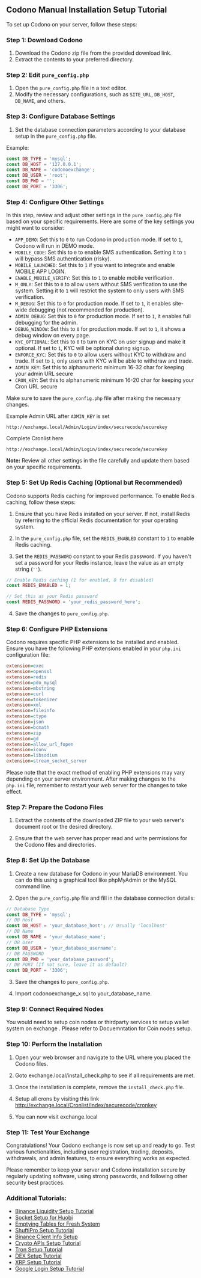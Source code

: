 ## Codono Manual Installation Setup Tutorial

To set up Codono on your server, follow these steps:

### Step 1: Download Codono

1. Download the Codono zip file from the provided download link.
2. Extract the contents to your preferred directory.

### Step 2: Edit `pure_config.php`

1. Open the `pure_config.php` file in a text editor.
2. Modify the necessary configurations, such as `SITE_URL`, `DB_HOST`, `DB_NAME`, and others.

### Step 3: Configure Database Settings

1. Set the database connection parameters according to your database setup in the `pure_config.php` file.

Example:
```php
const DB_TYPE = 'mysql';
const DB_HOST = '127.0.0.1';
const DB_NAME = 'codonoexchange';
const DB_USER = 'root';
const DB_PWD = '';
const DB_PORT = '3306';
```

### Step 4: Configure Other Settings

In this step, review and adjust other settings in the `pure_config.php` file based on your specific requirements. Here are some of the key settings you might want to consider:

- `APP_DEMO`: Set this to `0` to run Codono in production mode. If set to `1`, Codono will run in DEMO mode.
- `MOBILE_CODE`: Set this to `0` to enable SMS authentication. Setting it to `1` will bypass SMS authentication (risky).
- `MOBILE_LAUNCHED`: Set this to `1` if you want to integrate and enable MOBILE APP LOGIN.
- `ENABLE_MOBILE_VERIFY`: Set this to `1` to enable mobile verification.
- `M_ONLY`: Set this to `0` to allow users without SMS verification to use the system. Setting it to `1` will restrict the system to only users with SMS verification.
- `M_DEBUG`: Set this to `0` for production mode. If set to `1`, it enables site-wide debugging (not recommended for production).
- `ADMIN_DEBUG`: Set this to `0` for production mode. If set to `1`, it enables full debugging for the admin.
- `DEBUG_WINDOW`: Set this to `0` for production mode. If set to `1`, it shows a debug window on every page.
- `KYC_OPTIONAL`: Set this to `0` to turn on KYC on user signup and make it optional. If set to `1`, KYC will be optional during signup.
- `ENFORCE_KYC`: Set this to `0` to allow users without KYC to withdraw and trade. If set to `1`, only users with KYC will be able to withdraw and trade.
- `ADMIN_KEY`: Set this to alphanumeric minimum 16-32 char for keeping your admin URL secure
- `CRON_KEY`: Set this to alphanumeric minimum 16-20 char for keeping your Cron URL secure

Make sure to save the `pure_config.php` file after making the necessary changes.


Example Admin URL after `ADMIN_KEY` is set
```
http://exchange.local/Admin/Login/index/securecode/securekey
```
Complete Cronlist here 
```
http://exchange.local/Admin/Login/index/securecode/securekey
```

**Note:** Review all other settings in the file carefully and update them based on your specific requirements.

### Step 5: Set Up Redis Caching (Optional but Recommended)

Codono supports Redis caching for improved performance. To enable Redis caching, follow these steps:

1. Ensure that you have Redis installed on your server. If not, install Redis by referring to the official Redis documentation for your operating system.

2. In the `pure_config.php` file, set the `REDIS_ENABLED` constant to `1` to enable Redis caching.

3. Set the `REDIS_PASSWORD` constant to your Redis password. If you haven't set a password for your Redis instance, leave the value as an empty string (`''`).

```php
// Enable Redis caching (1 for enabled, 0 for disabled)
const REDIS_ENABLED = 1; 

// Set this as your Redis password
const REDIS_PASSWORD = 'your_redis_password_here';
```

4. Save the changes to `pure_config.php`.

### Step 6: Configure PHP Extensions

Codono requires specific PHP extensions to be installed and enabled. Ensure you have the following PHP extensions enabled in your `php.ini` configuration file:

```ini
extension=exec
extension=openssl
extension=redis
extension=pdo_mysql
extension=mbstring
extension=curl
extension=tokenizer
extension=xml
extension=fileinfo
extension=ctype
extension=json
extension=bcmath
extension=zip
extension=gd
extension=allow_url_fopen
extension=iconv
extension=libsodium
extension=stream_socket_server
```

Please note that the exact method of enabling PHP extensions may vary depending on your server environment. After making changes to the `php.ini` file, remember to restart your web server for the changes to take effect.

### Step 7: Prepare the Codono Files

1. Extract the contents of the downloaded ZIP file to your web server's document root or the desired directory.

2. Ensure that the web server has proper read and write permissions for the Codono files and directories.

### Step 8: Set Up the Database

1. Create a new database for Codono in your MariaDB environment. You can do this using a graphical tool like phpMyAdmin or the MySQL command line.

2. Open the `pure_config.php` file and fill in the database connection details:

```php
// Database Type
const DB_TYPE = 'mysql';
// DB Host
const DB_HOST = 'your_database_host'; // Usually 'localhost'
// DB Name
const DB_NAME = 'your_database_name';
// DB User
const DB_USER = 'your_database_username';
// DB PASSWORD
const DB_PWD = 'your_database_password';
// DB PORT (If not sure, leave it as default)
const DB_PORT = '3306';
```

3. Save the changes to `pure_config.php`.
   
4. Import codonoexchange_x.sql to your_database_name. 
### Step 9: Connect Required Nodes

You would need to setup coin nodes or thirdparty services to setup wallet system on exchange . Please refer to Docuemntation for Coin nodes setup.

### Step 10: Perform the Installation

1. Open your web browser and navigate to the URL where you placed the Codono files.

2. Goto exchange.local/install_check.php to see if all requirements are met.

3. Once the installation is complete, remove the `install_check.php` file.
4. Setup all crons by visiting this link http://exchange.local/Cronlist/index/securecode/cronkey
5. You can now visit exchange.local

### Step 11: Test Your Exchange

Congratulations! Your Codono exchange is now set up and ready to go. Test various functionalities, including user registration, trading, deposits, withdrawals, and admin features, to ensure everything works as expected.

Please remember to keep your server and Codono installation secure by regularly updating software, using strong passwords, and following other security best practices.
### Additional Tutorials:

- [Binance Liquidity Setup Tutorial](binance-cross-trading-setup.md)
- [Socket Setup for Huobi](WebSocketConfigLiquidity.md)
- [Emptying Tables for Fresh System](tables_to_empty_for_fresh_system.txt)
- [ShuftiPro Setup Tutorial](shuftipro-setup-requirements.md)
- [Binance Client Info Setup](bnb_client_info.md)
- [Crypto APIs Setup Tutorial](cryptoapis.io.setup.md)
- [Tron Setup Tutorial](tron_setup.md)
- [DEX Setup Tutorial](php-dex-decentalized-exchange.md)
- [XRP Setup Tutorial](xrp-setup-crypto-exchange.md)
- [Google Login Setup Tutorial](google-login-setup.md)
